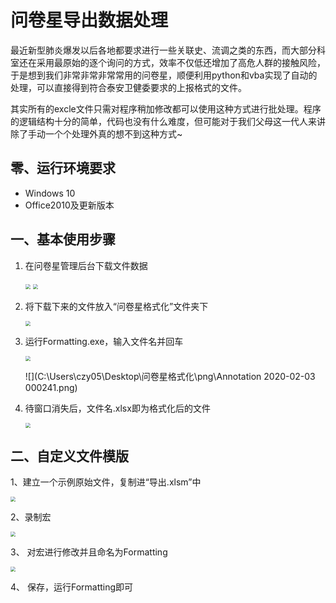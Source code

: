 # 问卷星导出数据处理

最近新型肺炎爆发以后各地都要求进行一些关联史、流调之类的东西，而大部分科室还在采用最原始的逐个询问的方式，效率不仅低还增加了高危人群的接触风险，于是想到我们非常非常非常常用的问卷星，顺便利用python和vba实现了自动的处理，可以直接得到符合泰安卫健委要求的上报格式的文件。

其实所有的excle文件只需对程序稍加修改都可以使用这种方式进行批处理。程序的逻辑结构十分的简单，代码也没有什么难度，但可能对于我们父母这一代人来讲除了手动一个个处理外真的想不到这种方式~

## 零、运行环境要求

- Windows 10
- Office2010及更新版本

## 一、基本使用步骤

1. 在问卷星管理后台下载文件数据

   <img src="C:\Users\czy05\Desktop\问卷星格式化\png\Annotation 2020-02-02 235532.png" style="zoom:50%;" />

   <img src="C:\Users\czy05\Desktop\问卷星格式化\png\Annotation 2020-02-02 235726.png" style="zoom:50%;" />



2. 将下载下来的文件放入“问卷星格式化”文件夹下

   <img src="C:\Users\czy05\Desktop\问卷星格式化\png\Annotation 2020-02-03 000002.png" style="zoom:50%;" />

   

3. 运行Formatting.exe，输入文件名并回车

   <img src="C:\Users\czy05\Desktop\问卷星格式化\png\Annotation 2020-02-03 000151.png" style="zoom:50%;" />

   ![](C:\Users\czy05\Desktop\问卷星格式化\png\Annotation 2020-02-03 000241.png)

4. 待窗口消失后，文件名.xlsx即为格式化后的文件

   <img src="C:\Users\czy05\Desktop\问卷星格式化\png\Annotation 2020-02-03 000355.png" style="zoom:50%;" />

## 二、自定义文件模版

1、建立一个示例原始文件，复制进“导出.xlsm”中

<img src="C:\Users\czy05\Desktop\问卷星格式化\png\Annotation 2020-02-03 001120.png" style="zoom:50%;" />

2、录制宏

<img src="C:\Users\czy05\Desktop\问卷星格式化\png\Annotation 2020-02-03 001224.png" style="zoom:50%;" />

3、 对宏进行修改并且命名为Formatting

<img src="C:\Users\czy05\Desktop\问卷星格式化\png\Annotation 2020-02-03 001338.png" style="zoom:50%;" />

4、 保存，运行Formatting即可